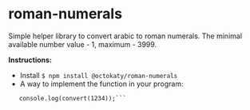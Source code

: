 # roman-numerals
Simple helper library to convert arabic to roman numerals. The minimal available number value - 1, maximum - 3999.

**Instructions:**

* Install ```$ npm install @octokaty/roman-numerals``` 
* A way to implement the function in your program: 
```let convert = require("@octokaty/roman-numerals");
   console.log(convert(1234));```

